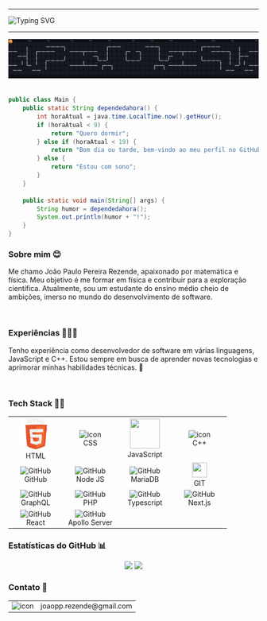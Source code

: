 <hr>
<div align="center" style="display: inline-block;">
  <picture>
    <source media="(prefers-color-scheme: dark)" srcset="https://readme-typing-svg.herokuapp.com?font=Courier+New&weight=700&color=FFFFFF&size=48&center=true&vCenter=true&width=1200&height=100&lines=Oi!;+Seja+bem+vindo+ao+meu+github+🧑‍💻">
    <source media="(prefers-color-scheme: light)" srcset="https://readme-typing-svg.herokuapp.com?font=Courier+New&weight=700&color=000000&size=48&center=true&vCenter=true&width=1200&height=100&lines=Oi!;+Seja+bem+vindo+ao+meu+github+🧑‍💻">
    <img src="https://readme-typing-svg.herokuapp.com?font=Courier+New&weight=700&color=000000&size=48&center=true&vCenter=true&width=1200&height=100&lines=Oi!;+Seja+bem+vindo+ao+meu+github+🧑‍💻" alt="Typing SVG">
  </picture>
</div>
<hr>

<div align="center">
  <picture>
    <source media="(prefers-color-scheme: dark)" srcset="https://raw.githubusercontent.com/joaopaulopereirarezendesesi/joaopaulopereirarezendesesi/output/pacman-contribution-graph-dark.svg">
    <source media="(prefers-color-scheme: light)" srcset="https://raw.githubusercontent.com/joaopaulopereirarezendesesi/joaopaulopereirarezendesesi/output/pacman-contribution-graph-dark.svg">
    <img alt="github contribution grid snake animation" src="https://raw.githubusercontent.com/joaopaulopereirarezendesesi/joaopaulopereirarezendesesi/output/pacman-contribution-graph-dark.svg">
  </picture>
</div>

<br>

```java
public class Main {
    public static String dependedahora() {
        int horaAtual = java.time.LocalTime.now().getHour();
        if (horaAtual < 9) {
            return "Quero dormir";
        } else if (horaAtual < 19) {
            return "Bom dia ou tarde, bem-vindo ao meu perfil no GitHub";
        } else {
            return "Estou com sono";
        }
    }

    public static void main(String[] args) {
        String humor = dependedahora();
        System.out.println(humor + "!");
    }
}
```
### Sobre mim 😊
Me chamo João Paulo Pereira Rezende, apaixonado por matemática e física. Meu objetivo é me formar em física e contribuir para a exploração científica. Atualmente, sou um estudante do ensino médio cheio de ambições, imerso no mundo do desenvolvimento de software.

<br>

### Experiências 👨🏻‍🎓
Tenho experiência como desenvolvedor de software em várias linguagens, JavaScript e C++. Estou sempre em busca de aprender novas tecnologias e aprimorar minhas habilidades técnicas. 🧠

<br>

### Tech Stack 👨‍💻
<table align="center">
  <tr>
   <td align="center" width="96">
   <img src= "https://raw.githubusercontent.com/Zenfection/Image/master/2021/06/08-15-55-13-06-00-18-00-html5.gif" alt="icon" width="65" height="65" /><br>HTML
   </td> 
   <td align="center" width="96">
   <img src="https://media.giphy.com/media/v1.Y2lkPTc5MGI3NjExNmQ3OWQyZWI0MWU1YjM4Zjk3OTI0NTU5NDEyMWU5OTc3N2E5NWYxZiZjdD1z/fsEaZldNC8A1PJ3mwp/giphy.gif" alt="icon" width="65" height="65" /><br>CSS
   </td> 
   <td align="center" width="96">
   <img src="https://techstack-generator.vercel.app/js-icon.svg" width="60" height="60"/><br>JavaScript
   </td> 
   <td align="center" width="96">
   <img src="https://2.bp.blogspot.com/-qYSLCI1rjD4/VqM5FUieZ5I/AAAAAAAACdo/ykyzL6Uuxd0/s1600/CPP.gif" alt="icon" width="65" height="65" /><br>C++
   </td>  
 </tr>
  <tr>
   <td align="center" width="96">
   <img src="https://techstack-generator.vercel.app/github-icon.svg" width="45" height="45" alt="GitHub" /><br>GitHub
   </td>
   <td align="center" width="96">
   <img src="https://user-images.githubusercontent.com/74038190/212257460-738ff738-247f-4445-a718-cdd0ca76e2db.gif" width="45" alt="GitHub" /><br>Node JS
   </td>
   <td align="center" width="96">
   <img src="https://devopstuto-docker.readthedocs.io/en/latest/_images/mariadb_logo.png" width="45" alt="GitHub" /><br>MariaDB
   </td> 
   <td align="center" width="96">
   <img src="https://cdn-icons-png.flaticon.com/512/4494/4494740.png" width="30" height="30"/><br>GIT
   </td>
  </tr>
  <tr>
   <td align="center" width="96">
   <img src="https://upload.wikimedia.org/wikipedia/commons/thumb/1/17/GraphQL_Logo.svg/2048px-GraphQL_Logo.svg.png" width="45" height="45" alt="GitHub" /><br>GraphQL
   </td>
   <td align="center" width="96">
   <img src="https://www.php.net/images/logos/new-php-logo.svg" width="45" height="45" alt="GitHub" /><br>PHP
   </td>
   <td align="center" width="96">
   <img src="https://techstack-generator.vercel.app/ts-icon.svg" width="45" height="45" alt="GitHub" /><br>Typescript 
   </td>
   <td align="center" width="96">
   <img src="https://static-00.iconduck.com/assets.00/nextjs-icon-512x512-11yvtwzn.png" width="45" height="45" alt="GitHub" /><br>Next.js
   </td>
  </tr>
  <tr>
   <td align="center" width="96">
   <img src="https://techstack-generator.vercel.app/react-icon.svg" width="45" height="45" alt="GitHub" /><br>React
   </td>
   <td align="center" width="96">
   <img src="https://github.com/user-attachments/assets/ae9202b3-9813-48a4-831c-6f3ec14c23e6" width="45" height="45" alt="GitHub" /><br>Apollo Server
   </td>
  </tr>
</table>
  
### Estatísticas do GitHub 📊
 <div align="center">
  <a href="https://github.com/joaopaulopereirarezendesesi"></a>
  <img height="180em" src="https://github-readme-stats.vercel.app/api?username=joaopaulopereirarezendesesi&show_icons=true&theme=transparent&include_all_commits=true&count_private=true"/>
  <img height="180em" src="https://github-readme-stats.vercel.app/api/top-langs/?username=joaopaulopereirarezendesesi&layout=compact&langs_count=7&theme=transparent"/>
 </div>


### Contato 📧
<table>
  <tr>
    <td>
      <img src= "https://cdn.pixabay.com/animation/2023/06/13/15/13/15-13-36-234_512.gif" alt="icon" width="65" height="65" />
    </td>
    <td style="vertical-align:middle;">
      joaopp.rezende@gmail.com
    </td>
  </tr>
</table>
